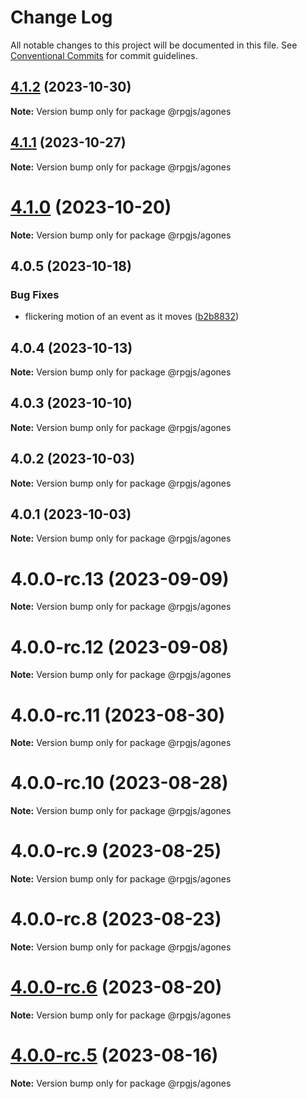 # Change Log

All notable changes to this project will be documented in this file.
See [Conventional Commits](https://conventionalcommits.org) for commit guidelines.

## [4.1.2](https://github.com/RSamaium/RPG-JS/compare/v4.1.1...v4.1.2) (2023-10-30)

**Note:** Version bump only for package @rpgjs/agones





## [4.1.1](https://github.com/RSamaium/RPG-JS/compare/v4.1.0...v4.1.1) (2023-10-27)

**Note:** Version bump only for package @rpgjs/agones





# [4.1.0](https://github.com/RSamaium/RPG-JS/compare/v4.0.5...v4.1.0) (2023-10-20)

**Note:** Version bump only for package @rpgjs/agones





## 4.0.5 (2023-10-18)


### Bug Fixes

* flickering motion of an event as it moves ([b2b8832](https://github.com/RSamaium/RPG-JS/commit/b2b8832a1582933afb64c698f40d1b0e72021780))





## 4.0.4 (2023-10-13)

**Note:** Version bump only for package @rpgjs/agones





## 4.0.3 (2023-10-10)

**Note:** Version bump only for package @rpgjs/agones





## 4.0.2 (2023-10-03)

**Note:** Version bump only for package @rpgjs/agones





## 4.0.1 (2023-10-03)

**Note:** Version bump only for package @rpgjs/agones





# 4.0.0-rc.13 (2023-09-09)

**Note:** Version bump only for package @rpgjs/agones





# 4.0.0-rc.12 (2023-09-08)

**Note:** Version bump only for package @rpgjs/agones





# 4.0.0-rc.11 (2023-08-30)

**Note:** Version bump only for package @rpgjs/agones





# 4.0.0-rc.10 (2023-08-28)

**Note:** Version bump only for package @rpgjs/agones





# 4.0.0-rc.9 (2023-08-25)

**Note:** Version bump only for package @rpgjs/agones





# 4.0.0-rc.8 (2023-08-23)

**Note:** Version bump only for package @rpgjs/agones





# [4.0.0-rc.6](https://github.com/RSamaium/RPG-JS/compare/v4.0.0-rc.5...v4.0.0-rc.6) (2023-08-20)

**Note:** Version bump only for package @rpgjs/agones





# [4.0.0-rc.5](https://github.com/RSamaium/RPG-JS/compare/v4.0.0-rc.4...v4.0.0-rc.5) (2023-08-16)

**Note:** Version bump only for package @rpgjs/agones
